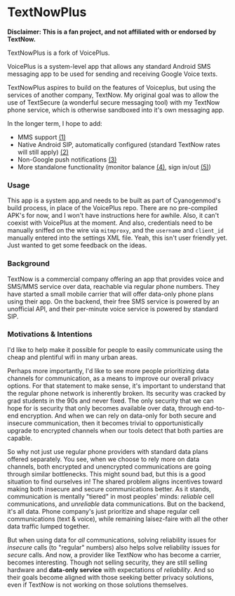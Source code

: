 # TextNowPlus

**Disclaimer: This is a fan project, and not affiliated with or endorsed
by TextNow.**

TextNowPlus is a fork of VoicePlus.

VoicePlus is a system-level app that allows any standard Android SMS
messaging app to be used for sending and receiving Google Voice texts.

TextNowPlus aspires to build on the features of Voiceplus, but using the
services of another company, TextNow. My original goal was to allow
the use of TextSecure (a wonderful secure messaging tool) with my TextNow
phone service, which is otherwise sandboxed into it's own messaging app.

In the longer term, I hope to add:

- MMS support [(1)][1]
- Native Android SIP, automatically configured (standard TextNow rates
  will still apply) [(2)][2]
- Non-Google push notifications [(3)][3]
- More standalone functionality (monitor balance [(4)][4], sign
  in/out [(5)][5])

### Usage

This app is a system app,and needs to be built as part of Cyanogenmod's
build process, in place of the VoicePlus repo. There are no pre-compiled
APK's for now, and I won't have instructions here for awhile. Also, it
can't coexist with VoicePlus at the moment. And also, credentials need
to be manually sniffed on the wire via `mitmproxy`, and the `username`
and `client_id` manually entered into the settings XML file. Yeah, this
isn't user friendly yet. Just wanted to get some feedback on the ideas.

### Background

TextNow is a commercial company offering an app that provides voice and
SMS/MMS service over data, reachable via regular phone numbers. They
have started a small mobile carrier that will offer data-only phone
plans using their app. On the backend, their free SMS service is powered
by an unofficial API, and their per-minute voice service is powered by
standard SIP.

### Motivations & Intentions

I'd like to help make it possible for people to easily communicate using
the cheap and plentiful wifi in many urban areas.

Perhaps more importantly, I'd like to see more people prioritizing data
channels for communication, as a means to improve our overall privacy
options. For that statement to make sense, it's important to understand
that the regular phone network is inherently broken.  Its security was
cracked by grad students in the 90s and never fixed.  The only security
that we can hope for is security that only becomes available over data,
through end-to-end encryption.  And when we can rely on data-only for
both secure and insecure communication, then it becomes trivial to
opportunistically upgrade to encrypted channels when our tools detect
that both parties are capable.

So why not just use regular phone providers with standard data plans
offered separately. You see, when we choose to rely more on data channels, both
encrypted and unencrypted communications are going through similar
bottlenecks.
This might sound bad, but this is a good situation to find ourselves in! The shared problem aligns
incentives toward making both insecure and secure communications better.
As it stands, communication is
mentally "tiered" in most peoples' minds: *reliable* cell communications, and *unreliable* data
communications. But on the backend, it's all data. Phone company's just
prioritize and shape regular cell communications (text & voice), while
remaining laisez-faire with all the other data traffic lumped together.

But when using data for *all* communications, solving reliability issues
for *insecure* calls (to "regular" numbers) also helps solve reliability
issues for *secure* calls. And now, a provider like TextNow who has
become a carrier, becomes interesting. Though not selling security, they
are still selling hardware and **data-only service** with expectations of
*reliability*. And so their goals become aligned with those seeking
better privacy solutions, even if TextNow is not working on those
solutions themselves.

[1]: https://github.com/patcon/TextNowPlus-android/issues/1
[2]: https://github.com/patcon/TextNowPlus-android/issues/7
[3]: https://github.com/patcon/TextNowPlus-android/issues/8
[4]: https://github.com/patcon/TextNowPlus-android/issues/9
[5]: https://github.com/patcon/TextNowPlus-android/issues/6
